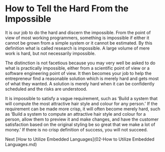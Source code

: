 # How to Tell the Hard From the Impossible

It is our job to do the hard and discern the impossible. From the point of view of most working programmers, something is impossible if either it cannot be grown from a simple system or it cannot be estimated. By this definition what is called research is impossible. A large volume of mere work is hard, but not necessarily impossible.

The distinction is not facetious because you may very well be asked to do what is practically impossible, either from a scientific point of view or a software engineering point of view. It then becomes your job to help the entrepreneur find a reasonable solution which is merely hard and gets most of what they wanted. A solution is merely hard when it can be confidently scheduled and the risks are understood.

It is impossible to satisfy a vague requirement, such as ‘Build a system that will compute the most attractive hair style and colour for any person.’ If the requirement can be made more crisp, it will often become merely hard, such as ‘Build a system to compute an attractive hair style and colour for a person, allow them to preview it and make changes, and have the customer satisfaction based on the original styling be so great that we make a lot of money.’ If there is no crisp definition of success, you will not succeed.

Next [How to Utilize Embedded Languages](02-How to Utilize Embedded Languages.md)

